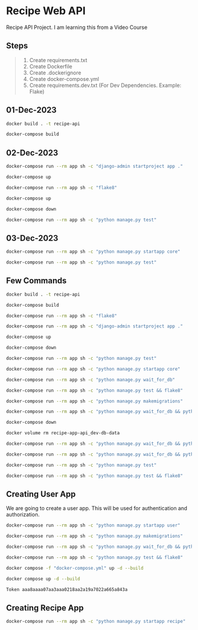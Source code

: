 # Recipe Web API

Recipe API Project. I am learning this from a Video Course

## Steps

> 1. Create requirements.txt
> 1. Create Dockerfile
> 1. Create .dockerignore
> 1. Create docker-compose.yml
> 1. Create requirements.dev.txt (For Dev Dependencies. Example: Flake)

## 01-Dec-2023

```bash
docker build . -t recipe-api

docker-compose build
```

## 02-Dec-2023

```bash
docker-compose run --rm app sh -c "django-admin startproject app ."

docker-compose up

docker-compose run --rm app sh -c "flake8"

docker-compose up

docker-compose down

docker-compose run --rm app sh -c "python manage.py test"
```

## 03-Dec-2023

```bash
docker-compose run --rm app sh -c "python manage.py startapp core"

docker-compose run --rm app sh -c "python manage.py test"
```

## Few Commands

```bash
docker build . -t recipe-api

docker-compose build

docker-compose run --rm app sh -c "flake8"

docker-compose run --rm app sh -c "django-admin startproject app ."

docker-compose up

docker-compose down

docker-compose run --rm app sh -c "python manage.py test"

docker-compose run --rm app sh -c "python manage.py startapp core"

docker-compose run --rm app sh -c "python manage.py wait_for_db"

docker-compose run --rm app sh -c "python manage.py test && flake8"

docker-compose run --rm app sh -c "python manage.py makemigrations"

docker-compose run --rm app sh -c "python manage.py wait_for_db && python manage.py migrate"

docker-compose down

docker volume rm recipe-app-api_dev-db-data

docker-compose run --rm app sh -c "python manage.py wait_for_db && python manage.py migrate && python manage.py test && flake8"

docker-compose run --rm app sh -c "python manage.py wait_for_db && python manage.py createsuperuser"

docker-compose run --rm app sh -c "python manage.py test"

docker-compose run --rm app sh -c "python manage.py test && flake8"
```

## Creating User App

We are going to create a user app. This will be used for authentication and authorization.

```bash
docker-compose run --rm app sh -c "python manage.py startapp user"

docker-compose run --rm app sh -c "python manage.py makemigrations"

docker-compose run --rm app sh -c "python manage.py wait_for_db && python manage.py migrate"

docker-compose run --rm app sh -c "python manage.py test && flake8"

docker compose -f "docker-compose.yml" up -d --build

docker compose up -d --build

Token aaa8aaaa07aa3aaa0218aa2a19a7022a665a843a
```

## Creating Recipe App

```bash
docker-compose run --rm app sh -c "python manage.py startapp recipe"

```
